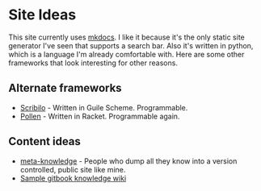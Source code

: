 # Site Ideas

This site currently uses [mkdocs](https://www.mkdocs.org/). I like it
because it's the only static site generator I've seen that supports a
search bar. Also it's written in python, which is a language I'm
already comfortable with. Here are some other frameworks that look interesting for other reasons.

## Alternate frameworks

- [Scribilo](https://www.nongnu.org/skribilo/doc/user.html) - Written in Guile Scheme. Programmable.
- [Pollen](https://docs.racket-lang.org/pollen/) - Written in Racket. Programmable again.

## Content ideas

- [meta-knowledge](https://github.com/RichardLitt/meta-knowledge) - People who dump all they know into a version controlled, public site like mine.
- [Sample gitbook knowledge wiki](https://wiki.nikitavoloboev.xyz/)